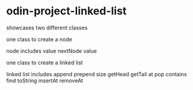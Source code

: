 # odin-project-linked-list

showcases two different classes

one class to create a node

node includes
value
nextNode value

one class to create a linked list

linked list includes
append
prepend
size
getHead
getTail
at
pop
contains
find
toString
insertAt
removeAt

